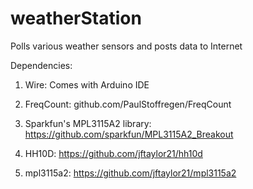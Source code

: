 # weatherStation
Polls various weather sensors and posts data to Internet

Dependencies:

1. Wire: Comes with Arduino IDE

2. FreqCount: github.com/PaulStoffregen/FreqCount

3. Sparkfun's MPL3115A2 library: https://github.com/sparkfun/MPL3115A2_Breakout

4. HH10D: https://github.com/jftaylor21/hh10d

5. mpl3115a2: https://github.com/jftaylor21/mpl3115a2
